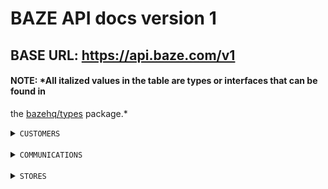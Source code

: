 # BAZE API docs version 1

## BASE URL: https://api.baze.com/v1

#### NOTE: *All italized values in the table are types or interfaces that can be found in

the [bazehq/types](https://github.com) package.*

<details>
  <summary>
    <code>CUSTOMERS</code>
  </summary>

The table below lists the actions that can be taken on the customer resources on the Baze API service.

> | Action |  Endpoint | Headers (Authorization)  | Body | Param | Query | Response | Errors|
  > |--------|-----------|----------|------|-------|-------|----------|-------|
> | Reserve Customer Email | *ReserveEmailEndpoint* | N/A | *IReserveEmailPayload* | N/A | N/A | *IReserveEmailResponse* | *ReserveEmailErrors* |
> | Login Customer | *LoginEndpoint* | N/A | *ILoginPayload* | N/A | N/A | *ILoginResponse* | *LoginErrors* |
> | Create Access Token From Refresh Token | *GetAccessTokenEndpoint* | Bearer {{refresh_token}} | N/A | N/A | N/A | *ILoginResponse* | *LoginErrors* |
> | Fetch A Customer Profile | *ProfileEndpoint* | Bearer {{jwt_token}} | N/A | N/A | N/A | *IFetchProfileResponse* | *FetchProfileErrors* |
> | Request Password Reset (Forgot Password) | *ForgotPasswordEndpoint* | N/A | *IRequestPasswordResetPayload* | N/A | N/A | N/A | N/A |
> | Reset Customer Password | *ResetPasswordEndpoint* | N/A | *IResetPasswordPayload* | N/A | N/A | N/A | *ResetPasswordErrors* |
</details>
<br/>
<details>
  <summary>
    <code>COMMUNICATIONS</code>
  </summary>

The table below lists the actions that can be taken on the communications resources on the Baze API service.

> | Action |  Endpoint | Headers (Authorization)  | Body | Param | Query | Response | Errors|
  > |--------|-----------|----------|------|-------|-------|----------|-------|
> | Verify OTP | *VerifyOtpEndpoint* | Bearer {{jwt_token}} | *IVerifyOtpPayload* | N/A | N/A | *IVerifyOtpResponse* | *OtpVerificationErrors* |
> | Resend Phone Verification OTP | *ResendOtpForPhoneVerificationEndpoint* | Bearer {{jwt_token}} | N/A | N/A | N/A | N/A | N/A |
> | Resend Password Reset OTP | *ResendOtpForPasswordResetEndpoint* | Bearer {{jwt_token}} | N/A | N/A | N/A | N/A | N/A |
</details>
<br/>
<details>
  <summary>
    <code>STORES</code>
  </summary>

The table below lists the actions that can be taken on the stores resources on the Baze API service.

> | Action                         | Endpoint                      | Headers (Authorization)  | Body                  | Param | Query          | Response                       | Errors|
  > |------------------------------|-------------------------------|----------|---------------|---------------|-------|--------------------------------|-------|
> | List Active Store Attributes   | *ListStoreAttributesEndpoint* | N/A | N/A                | N/A                   | N/A   | *IListStoreAttributesResponse* | N/A |
> | Create Store                   | *CreateStoreEndpoint*         | Bearer {{jwt_token}}     | *ICreateStorePayload* | N/A   | N/A | *ICreateStoreResponse*         | N/A |
> | Suggest Store Subdomain        | *SuggestStoreSubdomains*      | Bearer {{jwt_token}}     | N/A                   | N/A   | *IHasQueryPayload* | *IFetchStoreSubdomainSuggestionRes*         | N/A |
> | Publish Store                  | *PublishStoreEndpoint*         | Bearer {{jwt_token}}     | *IPublishStorePayload* | N/A   | *IHasQueryPayload* | *IPublishStoreRes*         | N/A |
> | Create Store Attributes        | N/A                           | N/A | N/A                | N/A                   | N/A   | N/A                            | N/A |
> | Edit Store Attributes          | N/A                           | N/A | N/A                | N/A                   | N/A   | N/A                            | N/A |
> | Delete Store Attributes        | N/A                           | N/A | N/A                | N/A                   | N/A   | N/A                            | N/A |
> | Fetch Store Attributes         | N/A                           | N/A | N/A                | N/A                   | N/A   | N/A                            | N/A |
> | List Store Attribute Options   | N/A                           | N/A | N/A                | N/A                   | N/A   | N/A                            | N/A |
> | Create Store Attribute Options | N/A                           | N/A | N/A                | N/A                   | N/A   | N/A                            | N/A |
> | Edit Store Attribute Options   | N/A                           | N/A | N/A                | N/A                   | N/A   | N/A                            | N/A |
> | Delete Store Attribute Options | N/A                           | N/A | N/A                | N/A                   | N/A   | N/A                            | N/A |
</details>
